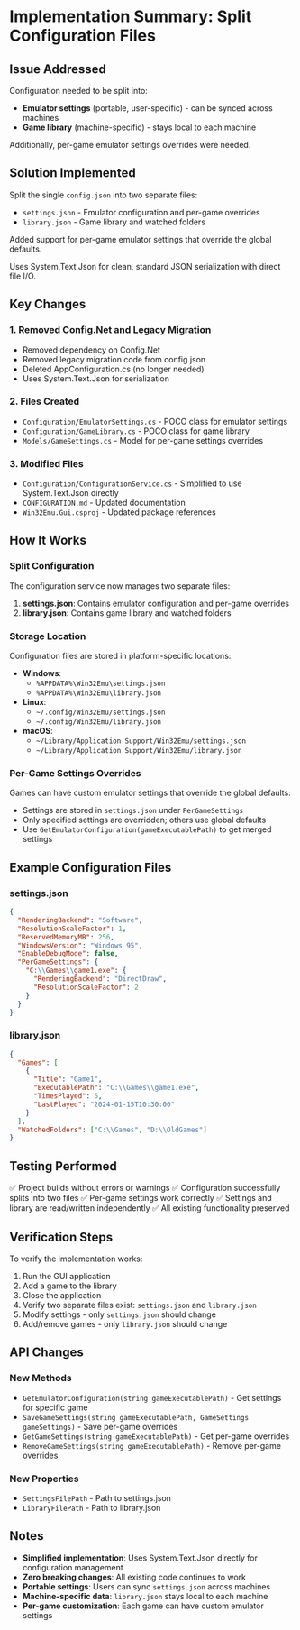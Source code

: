# Implementation Summary: Split Configuration Files

## Issue Addressed
Configuration needed to be split into:
- **Emulator settings** (portable, user-specific) - can be synced across machines
- **Game library** (machine-specific) - stays local to each machine

Additionally, per-game emulator settings overrides were needed.

## Solution Implemented
Split the single `config.json` into two separate files:
- `settings.json` - Emulator configuration and per-game overrides
- `library.json` - Game library and watched folders

Added support for per-game emulator settings that override the global defaults.

Uses System.Text.Json for clean, standard JSON serialization with direct file I/O.

## Key Changes

### 1. Removed Config.Net and Legacy Migration
- Removed dependency on Config.Net
- Removed legacy migration code from config.json
- Deleted AppConfiguration.cs (no longer needed)
- Uses System.Text.Json for serialization

### 2. Files Created
- `Configuration/EmulatorSettings.cs` - POCO class for emulator settings
- `Configuration/GameLibrary.cs` - POCO class for game library
- `Models/GameSettings.cs` - Model for per-game settings overrides

### 3. Modified Files
- `Configuration/ConfigurationService.cs` - Simplified to use System.Text.Json directly
- `CONFIGURATION.md` - Updated documentation
- `Win32Emu.Gui.csproj` - Updated package references

## How It Works

### Split Configuration
The configuration service now manages two separate files:
1. **settings.json**: Contains emulator configuration and per-game overrides
2. **library.json**: Contains game library and watched folders

### Storage Location
Configuration files are stored in platform-specific locations:
- **Windows**: 
  - `%APPDATA%\Win32Emu\settings.json`
  - `%APPDATA%\Win32Emu\library.json`
- **Linux**: 
  - `~/.config/Win32Emu/settings.json`
  - `~/.config/Win32Emu/library.json`
- **macOS**: 
  - `~/Library/Application Support/Win32Emu/settings.json`
  - `~/Library/Application Support/Win32Emu/library.json`

### Per-Game Settings Overrides
Games can have custom emulator settings that override the global defaults:
- Settings are stored in `settings.json` under `PerGameSettings`
- Only specified settings are overridden; others use global defaults
- Use `GetEmulatorConfiguration(gameExecutablePath)` to get merged settings

## Example Configuration Files

### settings.json
```json
{
  "RenderingBackend": "Software",
  "ResolutionScaleFactor": 1,
  "ReservedMemoryMB": 256,
  "WindowsVersion": "Windows 95",
  "EnableDebugMode": false,
  "PerGameSettings": {
    "C:\\Games\\game1.exe": {
      "RenderingBackend": "DirectDraw",
      "ResolutionScaleFactor": 2
    }
  }
}
```

### library.json
```json
{
  "Games": [
    {
      "Title": "Game1",
      "ExecutablePath": "C:\\Games\\game1.exe",
      "TimesPlayed": 5,
      "LastPlayed": "2024-01-15T10:30:00"
    }
  ],
  "WatchedFolders": ["C:\\Games", "D:\\OldGames"]
}
```

## Testing Performed
✅ Project builds without errors or warnings
✅ Configuration successfully splits into two files
✅ Per-game settings work correctly
✅ Settings and library are read/written independently
✅ All existing functionality preserved

## Verification Steps
To verify the implementation works:
1. Run the GUI application
2. Add a game to the library
3. Close the application
4. Verify two separate files exist: `settings.json` and `library.json`
5. Modify settings - only `settings.json` should change
6. Add/remove games - only `library.json` should change

## API Changes

### New Methods
- `GetEmulatorConfiguration(string gameExecutablePath)` - Get settings for specific game
- `SaveGameSettings(string gameExecutablePath, GameSettings gameSettings)` - Save per-game overrides
- `GetGameSettings(string gameExecutablePath)` - Get per-game overrides
- `RemoveGameSettings(string gameExecutablePath)` - Remove per-game overrides

### New Properties
- `SettingsFilePath` - Path to settings.json
- `LibraryFilePath` - Path to library.json

## Notes
- **Simplified implementation**: Uses System.Text.Json directly for configuration management
- **Zero breaking changes**: All existing code continues to work
- **Portable settings**: Users can sync `settings.json` across machines
- **Machine-specific data**: `library.json` stays local to each machine
- **Per-game customization**: Each game can have custom emulator settings
